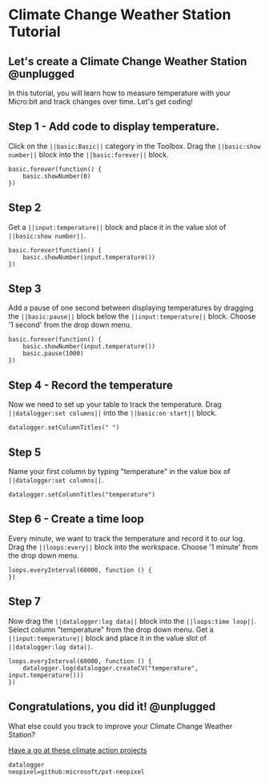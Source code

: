 # Climate Change Weather Station Tutorial

## Let's create a Climate Change Weather Station @unplugged

In this tutorial, you will learn how to measure temperature with your Micro:bit and track changes over time. Let's get coding!

## Step 1 - Add code to display temperature.
Click on the ``||basic:Basic||`` category in the Toolbox. 
Drag the ``||basic:show number||`` block into the ``||basic:forever||`` block. 


```blocks
basic.forever(function() {
    basic.showNumber(0)
})
```

## Step 2

Get a ``||input:temperature||`` block and place it in the value slot of ``||basic:show number||``.

```blocks
basic.forever(function() {
    basic.showNumber(input.temperature())
})
```

## Step 3
Add a pause of one second between displaying temperatures by dragging the ``||basic:pause||`` block below the ``||input:temperature||`` block. Choose '1 second' from the drop down menu.  


```blocks
basic.forever(function() {
    basic.showNumber(input.temperature())
    basic.pause(1000)
})
```

## Step 4 - Record the temperature
Now we need to set up your table to track the temperature. Drag ``||datalogger:set columns||`` into the ``||basic:on start||``
block.

```blocks
datalogger.setColumnTitles(" ")
```

## Step 5
Name your first column by typing "temperature" in the value box of ``||datalogger:set columns||``.
```blocks
datalogger.setColumnTitles("temperature")
```


## Step 6 - Create a time loop
Every minute, we want to track the temperature and record it to our log. Drag the ``||loops:every||`` block into the workspace. Choose '1 minute' from the drop down menu. 

```blocks
loops.everyInterval(60000, function () {
})
```

## Step 7
Now drag the ``||datalogger:log data||`` block into the ``||loops:time loop||``. Select column "temperature" from the drop down menu. 
Get a ``||input:temperature||`` block and place it in the value slot of ``||datalogger:log data||``.

```blocks
loops.everyInterval(60000, function () {
    datalogger.log(datalogger.createCV("temperature", input.temperature()))
})
```

## Congratulations, you did it! @unplugged
What else could you track to improve your Climate Change Weather Station? 

[Have a go at these climate action projects](https://microbit.org/projects/make-it-code-it/?filters=ce03cffd-0234-4060-b0cc-7381a1da1fd1)


    

<script src="https://makecode.com/gh-pages-embed.js"></script><script>makeCodeRender("{{ site.makecode.home_url }}", "{{ site.github.owner_name }}/{{ site.github.repository_name }}");</script>


```package
datalogger
neopixel=github:microsoft/pxt-neopixel
```

